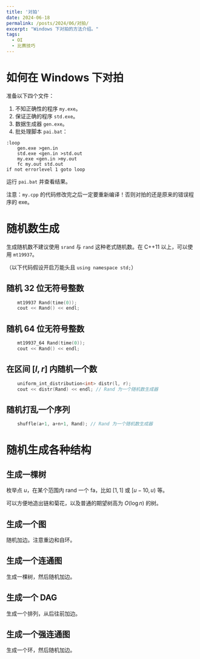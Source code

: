 ```yaml
---
title: '对拍'
date: 2024-06-18
permalink: /posts/2024/06/对拍/
excerpt: "Windows 下对拍的方法介绍。"
tags:
  - OI
  - 比赛技巧
---
```


# 如何在 Windows 下对拍

准备以下四个文件：

1. 不知正确性的程序 `my.exe`。
2. 保证正确的程序 `std.exe`。
3. 数据生成器 `gen.exe`。
4. 批处理脚本 `pai.bat`：

```
:loop
    gen.exe >gen.in
    std.exe <gen.in >std.out
    my.exe <gen.in >my.out
    fc my.out std.out
if not errorlevel 1 goto loop
```

运行 `pai.bat` 并查看结果。

注意：`my.cpp` 的代码修改完之后一定要重新编译！否则对拍的还是原来的错误程序的 exe。

# 随机数生成

生成随机数不建议使用 `srand` 与 `rand` 这种老式随机数。在 C++11 以上，可以使用 `mt19937`。

（以下代码假设开启万能头且 `using namespace std;`）

## 随机 32 位无符号整数

```cpp
    mt19937 Rand(time(0));
    cout << Rand() << endl;
```

## 随机 64 位无符号整数

```cpp
    mt19937_64 Rand(time(0));
    cout << Rand() << endl;
```

## 在区间 $[l,r]$ 内随机一个数

```cpp
    uniform_int_distribution<int> distr(l, r);
    cout << distr(Rand) << endl; // Rand 为一个随机数生成器
```

## 随机打乱一个序列

```cpp
    shuffle(a+1, a+n+1, Rand); // Rand 为一个随机数生成器
```

# 随机生成各种结构

## 生成一棵树

枚举点 $u$，在某个范围内 rand 一个 fa，比如 $[1,1]$ 或 $[u-10,u)$ 等。

可以方便地造出链和菊花，以及普通的期望树高为 $O(\log n)$ 的树。

## 生成一个图

随机加边。注意重边和自环。

## 生成一个连通图

生成一棵树，然后随机加边。

## 生成一个 DAG

生成一个排列，从后往前加边。

## 生成一个强连通图

生成一个环，然后随机加边。